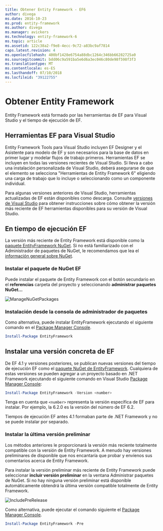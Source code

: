```yaml
---
title: Obtener Entity Framework - EF6
author: divega
ms.date: 2016-10-23
ms.prod: entity-framework
ms.author: divega
ms.manager: avickers
ms.technology: entity-framework-6
ms.topic: article
ms.assetid: 122c38a2-f9e8-4ecc-9c72-a83bc9af7814
caps.latest.revision: 4
ms.openlocfilehash: 400bf1428e6754a88dbc1264c346bb66282725a0
ms.sourcegitcommit: bdd06c9a591ba5e6d6a3ec046c80de98f598f3f3
ms.translationtype: MT
ms.contentlocale: es-ES
ms.lasthandoff: 07/10/2018
ms.locfileid: "39122755"
---
```

# <a name="get-entity-framework"></a>Obtener Entity Framework
Entity Framework está formado por las herramientas de EF para Visual Studio y el tiempo de ejecución de EF.

## <a name="ef-tools-for-visual-studio"></a>Herramientas EF para Visual Studio

Entity Framework Tools para Visual Studio incluyen EF Designer y el Asistente para modelo de EF y son necesarios para la base de datos en primer lugar y modelar flujos de trabajo primeros. Herramientas EF se incluyen en todas las versiones recientes de Visual Studio. Si lleva a cabo una instalación personalizada de Visual Studio, deberá asegurarse de que el elemento se selecciona "Herramientas de Entity Framework 6" eligiendo una carga de trabajo que lo incluye o seleccionando como un componente individual.

Para algunas versiones anteriores de Visual Studio, herramientas actualizadas de EF están disponibles como descarga. Consulte [versiones de Visual Studio](~/ef6/what-is-new/visual-studio.md) para obtener instrucciones sobre cómo obtener la versión más reciente de EF herramientas disponibles para su versión de Visual Studio.

## <a name="ef-runtime"></a>En tiempo de ejecución EF

La versión más reciente de Entity Framework está disponible como la [paquete EntityFramework NuGet](http://nuget.org/packages/EntityFramework/). Si no está familiarizado con el Administrador de paquetes de NuGet, le recomendamos que lea el [información general sobre NuGet](https://docs.microsoft.com/nuget/consume-packages/overview-and-workflow).

### <a name="installing-the-ef-nuget-package"></a>Instalar el paquete de NuGet EF

Puede instalar el paquete de Entity Framework con el botón secundario en el **referencias** carpeta del proyecto y seleccionando **administrar paquetes NuGet...**

![ManageNuGetPackages](~/ef6/media/managenugetpackages.png)

### <a name="installing-from-package-manager-console"></a>Instalación desde la consola de administrador de paquetes

Como alternativa, puede instalar EntityFramework ejecutando el siguiente comando en el [Package Manager Console](http://docs.nuget.org/docs/start-here/using-the-package-manager-console).

``` powershell
Install-Package EntityFramework
```

## <a name="installing-a-specific-version-of-ef"></a>Instalar una versión concreta de EF

De EF 4.1 y versiones posteriores, se publican nuevas versiones del tiempo de ejecución EF como el [paquete NuGet de EntityFramework](https://www.nuget.org/packages/EntityFramework/). Cualquiera de estas versiones se pueden agregar a un proyecto basado en .NET Framework ejecutando el siguiente comando en Visual Studio [Package Manager Console](http://docs.nuget.org/docs/start-here/using-the-package-manager-console):

``` powershell
Install-Package EntityFramework -Version <number>
```

Tenga en cuenta que `<number>` representa la versión específica de EF para instalar. Por ejemplo, la 6.2.0 es la versión del número de EF 6.2.   

Tiempos de ejecución EF antes 4.1 formaban parte de .NET Framework y no se puede instalar por separado.

### <a name="installing-the-latest-preview"></a>Instalar la última versión preliminar

Los métodos anteriores le proporcionará la versión más reciente totalmente compatible con la versión de Entity Framework. A menudo hay versiones preliminares de disponible que nos encantaría que probar y envíenos sus comentarios acerca de Entity Framework.

Para instalar la versión preliminar más reciente de Entity Framework puede seleccionar **incluir versión preliminar** en la ventana Administrar paquetes de NuGet. Si no hay ninguna versión preliminar está disponible automáticamente obtendrá la última versión compatible totalmente de Entity Framework.

![IncludePreRelease](~/ef6/media/includeprerelease.png)

Como alternativa, puede ejecutar el comando siguiente el [Package Manager Console](http://docs.nuget.org/docs/start-here/using-the-package-manager-console).

``` powershell
Install-Package EntityFramework -Pre
```

